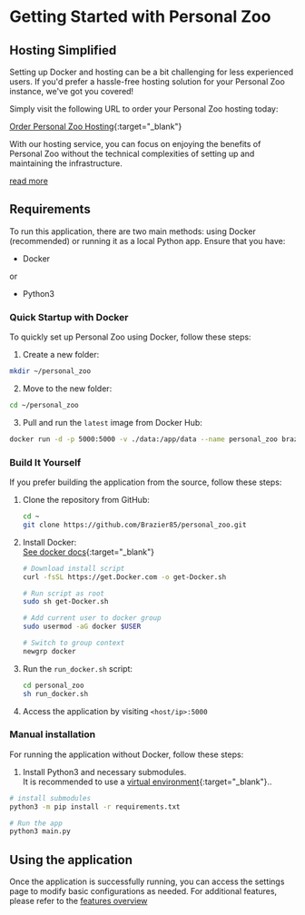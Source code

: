 # Getting Started with Personal Zoo

## Hosting Simplified

Setting up Docker and hosting can be a bit challenging for less experienced users. If you'd prefer a hassle-free hosting solution for your Personal Zoo instance, we've got you covered!

Simply visit the following URL to order your Personal Zoo hosting today:

[Order Personal Zoo Hosting](https://buy.stripe.com/8wM14w4mg7mB70QfYZ){:target="_blank"}

With our hosting service, you can focus on enjoying the benefits of Personal Zoo without the technical complexities of setting up and maintaining the infrastructure.

[read more](/hosting/overview)

## Requirements
 
To run this application, there are two main methods: using Docker (recommended) or running it as a local Python app. Ensure that you have:

 - Docker 

or

- Python3

### Quick Startup with Docker

To quickly set up Personal Zoo using Docker, follow these steps:

1. Create a new folder:
```bash
mkdir ~/personal_zoo
```

2. Move to the new folder:
```bash
cd ~/personal_zoo
```

3. Pull and run the `latest` image from Docker Hub:
```bash
docker run -d -p 5000:5000 -v ./data:/app/data --name personal_zoo brazier85/personal_zoo:latest
```

### Build It Yourself
If you prefer building the application from the source, follow these steps:

1. Clone the repository from GitHub:
    ``` bash
    cd ~
    git clone https://github.com/Brazier85/personal_zoo.git
    ```
2. Install Docker:<br>
    [See docker docs](https://docs.docker.com/get-docker/){:target="_blank"}
    ```bash
    # Download install script
    curl -fsSL https://get.Docker.com -o get-Docker.sh

    # Run script as root
    sudo sh get-Docker.sh

    # Add current user to docker group
    sudo usermod -aG docker $USER

    # Switch to group context
    newgrp docker
    ```
3. Run the `run_docker.sh` script:
    ``` bash
    cd personal_zoo
    sh run_docker.sh
    ```
4. Access the application by visiting `<host/ip>:5000`

### Manual installation
For running the application without Docker, follow these steps:

1. Install Python3 and necessary submodules.<br>
It is recommended to use a [virtual environment](https://docs.python.org/3/library/venv.html){:target="_blank"}..

``` bash
# install submodules
python3 -m pip install -r requirements.txt

# Run the app
python3 main.py
```

## Using the application

Once the application is successfully running, you can access the settings page to modify basic configurations as needed. For additional features, please refer to the [features overview](/features/overview)
